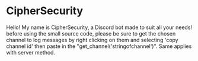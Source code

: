 # CipherSecurity
Hello! My name is CipherSecurity, a Discord bot made to suit all your needs!
before using the small source code, please be sure to get the chosen channel to log messages  by right clicking on them and selecting 'copy channel id' then 
paste in the "get_channel('stringofchannel')". Same applies with server method.
